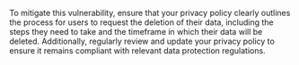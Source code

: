 To mitigate this vulnerability, ensure that your privacy policy clearly outlines the process for users to request the deletion of their data, including the steps they need to take and the timeframe in which their data will be deleted. Additionally, regularly review and update your privacy policy to ensure it remains compliant with relevant data protection regulations.